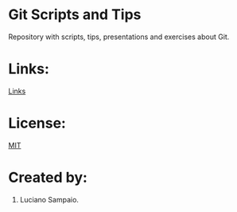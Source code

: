 # Git Scripts and Tips
Repository with scripts, tips, presentations and exercises about Git.

# Links:

[Links](Links.md "Links")

# License:

[MIT](LICENSE "MIT License")

# Created by: 

1. Luciano Sampaio.